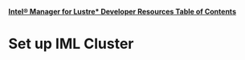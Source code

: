 [**Intel® Manager for Lustre\* Developer Resources Table of Contents**](index.md)

# Set up IML Cluster